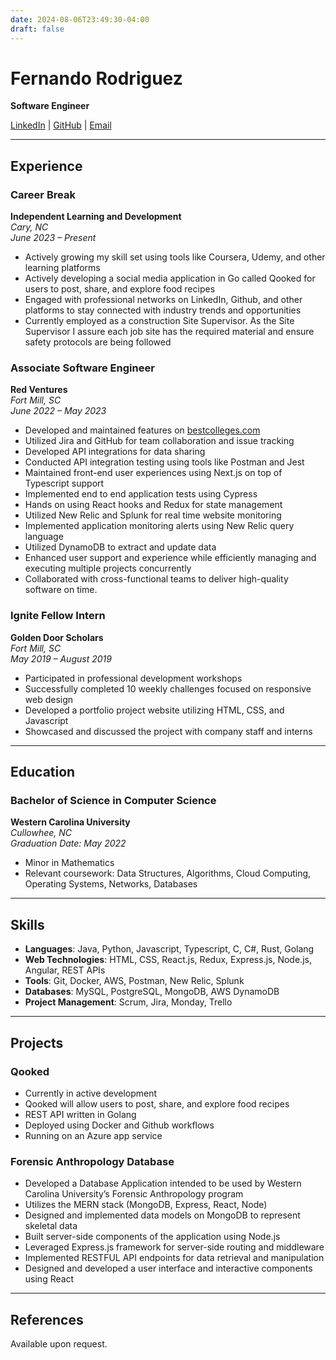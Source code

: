 ```yaml
---
date: 2024-08-06T23:49:30-04:00
draft: false
---
```


# Fernando Rodriguez

**Software Engineer**

[LinkedIn](https://www.linkedin.com/in/fernando-rodriguez-barranca/) | [GitHub](https://github.com/Fernando-Rz) | [Email](mailto:fernando.rodriguezb2@gmail.com)

---

## Experience

### **Career Break**  
**Independent Learning and Development**  
*Cary, NC*  
*June 2023 – Present*

- Actively growing my skill set using tools like Coursera, Udemy, and other learning platforms
- Actively developing a social media application in Go called Qooked for users to post, share, and explore food recipes
- Engaged with professional networks on LinkedIn, Github, and other platforms to stay connected with industry trends and opportunities
- Currently employed as a construction Site Supervisor. As the Site Supervisor I assure each job site has the required material and ensure safety protocols are being followed



### **Associate Software Engineer**  
**Red Ventures**  
*Fort Mill, SC*  
*June 2022 – May 2023*

- Developed and maintained features on [bestcolleges.com](https://www.bestcolleges.com)
- Utilized Jira and GitHub for team collaboration and issue tracking
- Developed API integrations for data sharing
- Conducted API integration testing using tools like Postman and Jest
- Maintained front-end user experiences using Next.js on top of Typescript support
- Implemented end to end application tests using Cypress
- Hands on using React hooks and Redux for state management
- Utilized New Relic and Splunk for real time website monitoring
- Implemented application monitoring alerts using New Relic query language
- Utilized DynamoDB to extract and update data
- Enhanced user support and experience while efficiently managing and executing multiple projects concurrently
- Collaborated with cross-functional teams to deliver high-quality software on time.



### **Ignite Fellow Intern**  
**Golden Door Scholars**  
*Fort Mill, SC*  
*May 2019 – August 2019*

- Participated in professional development workshops
- Successfully completed 10 weekly challenges focused on responsive web design
- Developed a portfolio project website utilizing HTML, CSS, and Javascript
- Showcased and discussed the project with company staff and interns

---

## Education

### **Bachelor of Science in Computer Science**  
**Western Carolina University**  
*Cullowhee, NC*  
*Graduation Date: May 2022*

- Minor in Mathematics
- Relevant coursework: Data Structures, Algorithms, Cloud Computing, Operating Systems, Networks, Databases

---

## Skills

- **Languages**: Java, Python, Javascript, Typescript, C, C#, Rust, Golang
- **Web Technologies**: HTML, CSS, React.js, Redux, Express.js, Node.js, Angular, REST APIs
- **Tools**: Git, Docker, AWS, Postman, New Relic, Splunk
- **Databases**: MySQL, PostgreSQL, MongoDB, AWS DynamoDB
- **Project Management**: Scrum, Jira, Monday, Trello

---

## Projects

### **Qooked**
- Currently in active development
- Qooked will allow users to post, share, and explore food recipes
- REST API written in Golang
- Deployed using Docker and Github workflows
- Running on an Azure app service

### **Forensic Anthropology Database**
- Developed a Database Application intended to be used by Western Carolina University’s Forensic Anthropology program
- Utilizes the MERN stack (MongoDB, Express, React, Node)
- Designed and implemented data models on MongoDB to represent skeletal data
- Built server-side components of the application using Node.js
- Leveraged Express.js framework for server-side routing and middleware
- Implemented RESTFUL API endpoints for data retrieval and manipulation
- Designed and developed a user interface and interactive components using React
---

## References

Available upon request.

